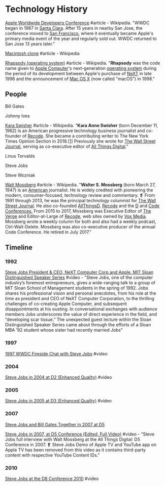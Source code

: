 # Technology History

[Apple Worldwide Developers Conference](https://en.wikipedia.org/wiki/Apple_Worldwide_Developers_Conference) \#article - Wikipedia. "WWDC began in 1987 in [Santa Clara](https://en.wikipedia.org/wiki/Santa_Clara,_California). After 15 years in nearby San Jose, the conference moved to [San Francisco](https://en.wikipedia.org/wiki/San_Francisco), where it eventually became Apple's primary media event of the year and regularly sold out. WWDC returned to San Jose 13 years later."

[Macintosh clone](https://en.wikipedia.org/wiki/Macintosh_clone) \#article - Wikipedia

[Rhapsody \(operating system\)](https://en.wikipedia.org/wiki/Rhapsody_%28operating_system%29) \#article - Wikipedia. "**Rhapsody** was the code name given to [Apple Computer](https://en.wikipedia.org/wiki/Apple_Inc.)'s next-generation [operating system](https://en.wikipedia.org/wiki/Operating_system) during the period of its development between Apple's purchase of [NeXT](https://en.wikipedia.org/wiki/NeXT) in late 1996 and the announcement of [Mac OS X](https://en.wikipedia.org/wiki/MacOS) \(now called "macOS"\) in 1998."

## People

Bill Gates

Johnny Ives

[Kara Swisher](https://en.wikipedia.org/wiki/Kara_Swisher) \#article - Wikipedia. "**Kara Anne Swisher** \(born December 11, 1962\) is an American progressive technology business journalist and co-founder of [Recode](https://en.wikipedia.org/wiki/Recode). She became a contributing writer to The New York Times Opinion Section in 2018.[\[1\]](https://en.wikipedia.org/wiki/Kara_Swisher#cite_note-1) Previously she wrote for [The Wall Street Journal](https://en.wikipedia.org/wiki/The_Wall_Street_Journal), serving as co-executive editor of [All Things Digital](https://en.wikipedia.org/wiki/All_Things_Digital)."

Linus Torvalds

Steve Jobs

Steve Wozniak

[Walt Mossberg](https://en.wikipedia.org/wiki/Walt_Mossberg) \#article - Wikipedia. "**Walter S. Mossberg** \(born March 27, 1947\) is an [American](https://en.wikipedia.org/wiki/United_States) journalist. He is widely credited with pioneering the modern, consumer-focused, technology review and commentary. ❡ From 1991 through 2013, he was the principal technology columnist for [The Wall Street Journal](https://en.wikipedia.org/wiki/The_Wall_Street_Journal). He also co-founded [AllThingsD](https://en.wikipedia.org/wiki/AllThingsD), [Recode](https://en.wikipedia.org/wiki/Recode.net) and the [D](https://en.wikipedia.org/wiki/All_Things_Digital) and [Code Conferences.](https://en.wikipedia.org/wiki/Recode) From 2015 to 2017, Mossberg was Executive Editor of [The Verge](https://en.wikipedia.org/wiki/The_Verge) and Editor-at-Large of [Recode](https://en.wikipedia.org/wiki/Recode), web sites owned by [Vox Media](https://en.wikipedia.org/wiki/Vox_Media). Mossberg wrote a weekly column for both and also had a weekly podcast, Ctrl-Walt-Delete. Mossberg was also co-executive producer of the annual Code Conference. He retired in July 2017."

## Timeline

### 1992

[Steve Jobs President & CEO, NeXT Computer Corp and Apple. MIT Sloan Distinguished Speaker Series](https://www.youtube.com/watch?v=Gk-9Fd2mEnI) \#video - "Steve Jobs, one of the computer industry’s foremost entrepreneurs, gives a wide-ranging talk to a group of MIT Sloan School of Management students in the spring of 1992. Jobs shares his professional vision and personal anecdotes, from his role at the time as president and CEO of NeXT Computer Corporation, to the thrilling challenges of co-creating Apple Computer, and subsequent disappointments at his ousting. In conversational exchanges with audience members Jobs underscores the value of direct experience in the field, and “developing scar tissue.” The unexpected guest lecture within the Sloan Distinguished Speaker Series came about through the efforts of a Sloan MBA ’92 student whose sister had recently married Jobs"

### 1997

[1997 WWDC Fireside Chat with Steve Jobs](https://www.youtube.com/watch?v=6iACK-LNnzM) \#video

### 2004

[Steve Jobs in 2004 at D2 \(Enhanced Quality\)](https://www.youtube.com/watch?v=idhrY_3-bJs) \#video

### 2005

[Steve Jobs in 2005 at D3 \(Enhanced Quality\)](https://www.youtube.com/watch?v=IzH54FpWAP0) \#video

### 2007

[Steve Jobs and Bill Gates Together in 2007 at D5](https://www.youtube.com/watch?v=ZWaX1g_2SSQ)

[Steve Jobs in 2007, at D5 Conference \(Edited, Full Video\)](https://www.youtube.com/watch?v=WktCKB-QMkk) \#video - "Steve Jobs full interview with Walt Mossberg at the All Things Digital: D5 Conference in 2007. ❡ Steve Jobs Demo of Apple TV and YouTube app on Apple TV has been removed from this video as it contains third-party content with respective YouTube Content IDs."

### 2010

[Steve Jobs at the D8 Conference 2010](https://www.youtube.com/watch?v=a0AZLPqjpkg) \#video

